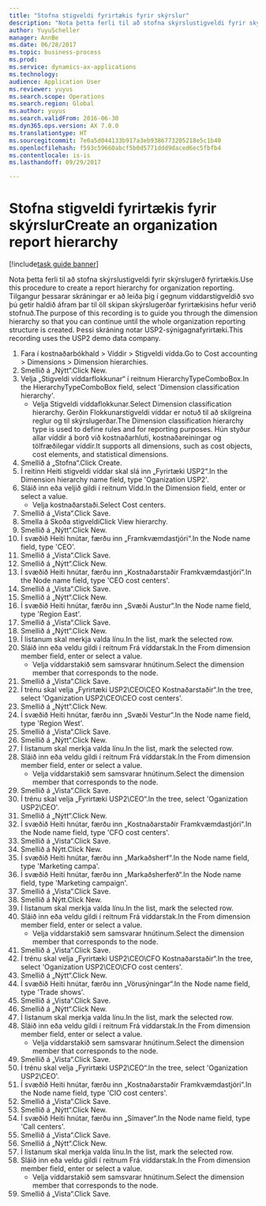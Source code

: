 ```yaml
--- 
title: "Stofna stigveldi fyrirtækis fyrir skýrslur"
description: "Nota þetta ferli til að stofna skýrslustigveldi fyrir skýrslugerð fyrirtækis."
author: YuyuScheller
manager: AnnBe
ms.date: 06/28/2017
ms.topic: business-process
ms.prod: 
ms.service: dynamics-ax-applications
ms.technology: 
audience: Application User
ms.reviewer: yuyus
ms.search.scope: Operations
ms.search.region: Global
ms.author: yuyus
ms.search.validFrom: 2016-06-30
ms.dyn365.ops.version: AX 7.0.0
ms.translationtype: HT
ms.sourcegitcommit: 7e0a5d044133b917a3eb9386773205218e5c1b40
ms.openlocfilehash: f593c59660abcf5b0d5771ddd9daced6ec5fbfb4
ms.contentlocale: is-is
ms.lasthandoff: 09/29/2017

---
```

# <a name="create-an-organization-report-hierarchy"></a><span data-ttu-id="e6267-103">Stofna stigveldi fyrirtækis fyrir skýrslur</span><span class="sxs-lookup"><span data-stu-id="e6267-103">Create an organization report hierarchy</span></span>

[!include[task guide banner](../../includes/task-guide-banner.md)]

<span data-ttu-id="e6267-104">Nota þetta ferli til að stofna skýrslustigveldi fyrir skýrslugerð fyrirtækis.</span><span class="sxs-lookup"><span data-stu-id="e6267-104">Use this procedure to create a report hierarchy for organization reporting.</span></span> <span data-ttu-id="e6267-105">Tilgangur þessarar skráningar er að leiða þig í gegnum víddarstigveldið svo þú getir haldið áfram þar til öll skipan skýrslugerðar fyrirtækisins hefur verið stofnuð.</span><span class="sxs-lookup"><span data-stu-id="e6267-105">The purpose of this recording is to guide you through the dimension hierarchy so that you can continue until the whole organization reporting structure is created.</span></span> <span data-ttu-id="e6267-106">Þessi skráning notar USP2-sýnigagnafyrirtæki.</span><span class="sxs-lookup"><span data-stu-id="e6267-106">This recording uses the USP2 demo data company.</span></span>

1. <span data-ttu-id="e6267-107">Fara í kostnaðarbókhald > Víddir > Stigveldi vídda.</span><span class="sxs-lookup"><span data-stu-id="e6267-107">Go to Cost accounting > Dimensions > Dimension hierarchies.</span></span>
2. <span data-ttu-id="e6267-108">Smellið á „Nýtt“.</span><span class="sxs-lookup"><span data-stu-id="e6267-108">Click New.</span></span>
3. <span data-ttu-id="e6267-109">Velja „Stigveldi víddarflokkunar“ í reitnum HierarchyTypeComboBox.</span><span class="sxs-lookup"><span data-stu-id="e6267-109">In the HierarchyTypeComboBox field, select 'Dimension classification hierarchy'.</span></span>
    * <span data-ttu-id="e6267-110">Velja Stigveldi víddaflokkunar.</span><span class="sxs-lookup"><span data-stu-id="e6267-110">Select Dimension classification hierarchy.</span></span> <span data-ttu-id="e6267-111">Gerðin Flokkunarstigveldi víddar er notuð til að skilgreina reglur og til skýrslugerðar.</span><span class="sxs-lookup"><span data-stu-id="e6267-111">The Dimension classification hierarchy type is used to define rules and for reporting purposes.</span></span> <span data-ttu-id="e6267-112">Hún styður allar víddir á borð við kostnaðarhluti, kostnaðareiningar og tölfræðilegar víddir.</span><span class="sxs-lookup"><span data-stu-id="e6267-112">It supports all dimensions, such as cost objects, cost elements, and statistical dimensions.</span></span>  
4. <span data-ttu-id="e6267-113">Smellið á „Stofna“.</span><span class="sxs-lookup"><span data-stu-id="e6267-113">Click Create.</span></span>
5. <span data-ttu-id="e6267-114">Í reitinn Heiti stigveldi víddar skal slá inn „Fyrirtæki USP2“.</span><span class="sxs-lookup"><span data-stu-id="e6267-114">In the Dimension hierarchy name field, type 'Oganization USP2'.</span></span>
6. <span data-ttu-id="e6267-115">Sláið inn eða veljið gildi í reitnum Vídd.</span><span class="sxs-lookup"><span data-stu-id="e6267-115">In the Dimension field, enter or select a value.</span></span>
    * <span data-ttu-id="e6267-116">Velja kostnaðarstaði.</span><span class="sxs-lookup"><span data-stu-id="e6267-116">Select Cost centers.</span></span>  
7. <span data-ttu-id="e6267-117">Smellið á „Vista“.</span><span class="sxs-lookup"><span data-stu-id="e6267-117">Click Save.</span></span>
8. <span data-ttu-id="e6267-118">Smella á Skoða stigveldi</span><span class="sxs-lookup"><span data-stu-id="e6267-118">Click View hierarchy.</span></span>
9. <span data-ttu-id="e6267-119">Smellið á „Nýtt“.</span><span class="sxs-lookup"><span data-stu-id="e6267-119">Click New.</span></span>
10. <span data-ttu-id="e6267-120">Í svæðið Heiti hnútar, færðu inn „Framkvæmdastjóri“.</span><span class="sxs-lookup"><span data-stu-id="e6267-120">In the Node name field, type 'CEO'.</span></span>
11. <span data-ttu-id="e6267-121">Smellið á „Vista“.</span><span class="sxs-lookup"><span data-stu-id="e6267-121">Click Save.</span></span>
12. <span data-ttu-id="e6267-122">Smellið á „Nýtt“.</span><span class="sxs-lookup"><span data-stu-id="e6267-122">Click New.</span></span>
13. <span data-ttu-id="e6267-123">Í svæðið Heiti hnútar, færðu inn „Kostnaðarstaðir Framkvæmdastjóri“.</span><span class="sxs-lookup"><span data-stu-id="e6267-123">In the Node name field, type 'CEO cost centers'.</span></span>
14. <span data-ttu-id="e6267-124">Smellið á „Vista“.</span><span class="sxs-lookup"><span data-stu-id="e6267-124">Click Save.</span></span>
15. <span data-ttu-id="e6267-125">Smellið á „Nýtt“.</span><span class="sxs-lookup"><span data-stu-id="e6267-125">Click New.</span></span>
16. <span data-ttu-id="e6267-126">Í svæðið Heiti hnútar, færðu inn „Svæði Austur“.</span><span class="sxs-lookup"><span data-stu-id="e6267-126">In the Node name field, type 'Region East'.</span></span>
17. <span data-ttu-id="e6267-127">Smellið á „Vista“.</span><span class="sxs-lookup"><span data-stu-id="e6267-127">Click Save.</span></span>
18. <span data-ttu-id="e6267-128">Smellið á „Nýtt“.</span><span class="sxs-lookup"><span data-stu-id="e6267-128">Click New.</span></span>
19. <span data-ttu-id="e6267-129">Í listanum skal merkja valda línu.</span><span class="sxs-lookup"><span data-stu-id="e6267-129">In the list, mark the selected row.</span></span>
20. <span data-ttu-id="e6267-130">Sláið inn eða veldu gildi í reitnum Frá víddarstak.</span><span class="sxs-lookup"><span data-stu-id="e6267-130">In the From dimension member field, enter or select a value.</span></span>
    * <span data-ttu-id="e6267-131">Velja víddarstakið sem samsvarar hnútinum.</span><span class="sxs-lookup"><span data-stu-id="e6267-131">Select the dimension member that corresponds to the node.</span></span>  
21. <span data-ttu-id="e6267-132">Smellið á „Vista“.</span><span class="sxs-lookup"><span data-stu-id="e6267-132">Click Save.</span></span>
22. <span data-ttu-id="e6267-133">Í trénu skal velja „Fyrirtæki USP2\CEO\CEO Kostnaðarstaðir“.</span><span class="sxs-lookup"><span data-stu-id="e6267-133">In the tree, select 'Oganization USP2\CEO\CEO cost centers'.</span></span>
23. <span data-ttu-id="e6267-134">Smellið á „Nýtt“.</span><span class="sxs-lookup"><span data-stu-id="e6267-134">Click New.</span></span>
24. <span data-ttu-id="e6267-135">Í svæðið Heiti hnútar, færðu inn „Svæði Vestur“.</span><span class="sxs-lookup"><span data-stu-id="e6267-135">In the Node name field, type 'Region West'.</span></span>
25. <span data-ttu-id="e6267-136">Smellið á „Vista“.</span><span class="sxs-lookup"><span data-stu-id="e6267-136">Click Save.</span></span>
26. <span data-ttu-id="e6267-137">Smellið á „Nýtt“.</span><span class="sxs-lookup"><span data-stu-id="e6267-137">Click New.</span></span>
27. <span data-ttu-id="e6267-138">Í listanum skal merkja valda línu.</span><span class="sxs-lookup"><span data-stu-id="e6267-138">In the list, mark the selected row.</span></span>
28. <span data-ttu-id="e6267-139">Sláið inn eða veldu gildi í reitnum Frá víddarstak.</span><span class="sxs-lookup"><span data-stu-id="e6267-139">In the From dimension member field, enter or select a value.</span></span>
    * <span data-ttu-id="e6267-140">Velja víddarstakið sem samsvarar hnútinum.</span><span class="sxs-lookup"><span data-stu-id="e6267-140">Select the dimension member that corresponds to the node.</span></span>  
29. <span data-ttu-id="e6267-141">Smellið á „Vista“.</span><span class="sxs-lookup"><span data-stu-id="e6267-141">Click Save.</span></span>
30. <span data-ttu-id="e6267-142">Í trénu skal velja „Fyrirtæki USP2\CEO“.</span><span class="sxs-lookup"><span data-stu-id="e6267-142">In the tree, select 'Oganization USP2\CEO'.</span></span>
31. <span data-ttu-id="e6267-143">Smellið á „Nýtt“.</span><span class="sxs-lookup"><span data-stu-id="e6267-143">Click New.</span></span>
32. <span data-ttu-id="e6267-144">Í svæðið Heiti hnútar, færðu inn „Kostnaðarstaðir Framkvæmdastjóri“.</span><span class="sxs-lookup"><span data-stu-id="e6267-144">In the Node name field, type 'CFO cost centers'.</span></span>
33. <span data-ttu-id="e6267-145">Smellið á „Vista“.</span><span class="sxs-lookup"><span data-stu-id="e6267-145">Click Save.</span></span>
34. <span data-ttu-id="e6267-146">Smellið á Nýtt.</span><span class="sxs-lookup"><span data-stu-id="e6267-146">Click New.</span></span>
35. <span data-ttu-id="e6267-147">Í svæðið Heiti hnútar, færðu inn „Markaðsherf“.</span><span class="sxs-lookup"><span data-stu-id="e6267-147">In the Node name field, type 'Marketing campa'.</span></span>
36. <span data-ttu-id="e6267-148">Í svæðið Heiti hnútar, færðu inn „Markaðsherferð“.</span><span class="sxs-lookup"><span data-stu-id="e6267-148">In the Node name field, type 'Marketing campaign'.</span></span>
37. <span data-ttu-id="e6267-149">Smellið á „Vista“.</span><span class="sxs-lookup"><span data-stu-id="e6267-149">Click Save.</span></span>
38. <span data-ttu-id="e6267-150">Smellið á Nýtt.</span><span class="sxs-lookup"><span data-stu-id="e6267-150">Click New.</span></span>
39. <span data-ttu-id="e6267-151">Í listanum skal merkja valda línu.</span><span class="sxs-lookup"><span data-stu-id="e6267-151">In the list, mark the selected row.</span></span>
40. <span data-ttu-id="e6267-152">Sláið inn eða veldu gildi í reitnum Frá víddarstak.</span><span class="sxs-lookup"><span data-stu-id="e6267-152">In the From dimension member field, enter or select a value.</span></span>
    * <span data-ttu-id="e6267-153">Velja víddarstakið sem samsvarar hnútinum.</span><span class="sxs-lookup"><span data-stu-id="e6267-153">Select the dimension member that corresponds to the node.</span></span>  
41. <span data-ttu-id="e6267-154">Smellið á „Vista“.</span><span class="sxs-lookup"><span data-stu-id="e6267-154">Click Save.</span></span>
42. <span data-ttu-id="e6267-155">Í trénu skal velja „Fyrirtæki USP2\CEO\CFO Kostnaðarstaðir“.</span><span class="sxs-lookup"><span data-stu-id="e6267-155">In the tree, select 'Oganization USP2\CEO\CFO cost centers'.</span></span>
43. <span data-ttu-id="e6267-156">Smellið á „Nýtt“.</span><span class="sxs-lookup"><span data-stu-id="e6267-156">Click New.</span></span>
44. <span data-ttu-id="e6267-157">Í svæðið Heiti hnútar, færðu inn „Vörusýningar“.</span><span class="sxs-lookup"><span data-stu-id="e6267-157">In the Node name field, type 'Trade shows'.</span></span>
45. <span data-ttu-id="e6267-158">Smellið á „Vista“.</span><span class="sxs-lookup"><span data-stu-id="e6267-158">Click Save.</span></span>
46. <span data-ttu-id="e6267-159">Smellið á „Nýtt“.</span><span class="sxs-lookup"><span data-stu-id="e6267-159">Click New.</span></span>
47. <span data-ttu-id="e6267-160">Í listanum skal merkja valda línu.</span><span class="sxs-lookup"><span data-stu-id="e6267-160">In the list, mark the selected row.</span></span>
48. <span data-ttu-id="e6267-161">Sláið inn eða veldu gildi í reitnum Frá víddarstak.</span><span class="sxs-lookup"><span data-stu-id="e6267-161">In the From dimension member field, enter or select a value.</span></span>
    * <span data-ttu-id="e6267-162">Velja víddarstakið sem samsvarar hnútinum.</span><span class="sxs-lookup"><span data-stu-id="e6267-162">Select the dimension member that corresponds to the node.</span></span>  
49. <span data-ttu-id="e6267-163">Smellið á „Vista“.</span><span class="sxs-lookup"><span data-stu-id="e6267-163">Click Save.</span></span>
50. <span data-ttu-id="e6267-164">Í trénu skal velja „Fyrirtæki USP2\CEO“.</span><span class="sxs-lookup"><span data-stu-id="e6267-164">In the tree, select 'Oganization USP2\CEO'.</span></span>
51. <span data-ttu-id="e6267-165">Í svæðið Heiti hnútar, færðu inn „Kostnaðarstaðir Framkvæmdastjóri“.</span><span class="sxs-lookup"><span data-stu-id="e6267-165">In the Node name field, type 'CIO cost centers'.</span></span>
52. <span data-ttu-id="e6267-166">Smellið á „Vista“.</span><span class="sxs-lookup"><span data-stu-id="e6267-166">Click Save.</span></span>
53. <span data-ttu-id="e6267-167">Smellið á „Nýtt“.</span><span class="sxs-lookup"><span data-stu-id="e6267-167">Click New.</span></span>
54. <span data-ttu-id="e6267-168">Í svæðið Heiti hnútar, færðu inn „Símaver“.</span><span class="sxs-lookup"><span data-stu-id="e6267-168">In the Node name field, type 'Call centers'.</span></span>
55. <span data-ttu-id="e6267-169">Smellið á „Vista“.</span><span class="sxs-lookup"><span data-stu-id="e6267-169">Click Save.</span></span>
56. <span data-ttu-id="e6267-170">Smellið á „Nýtt“.</span><span class="sxs-lookup"><span data-stu-id="e6267-170">Click New.</span></span>
57. <span data-ttu-id="e6267-171">Í listanum skal merkja valda línu.</span><span class="sxs-lookup"><span data-stu-id="e6267-171">In the list, mark the selected row.</span></span>
58. <span data-ttu-id="e6267-172">Sláið inn eða veldu gildi í reitnum Frá víddarstak.</span><span class="sxs-lookup"><span data-stu-id="e6267-172">In the From dimension member field, enter or select a value.</span></span>
    * <span data-ttu-id="e6267-173">Velja víddarstakið sem samsvarar hnútinum.</span><span class="sxs-lookup"><span data-stu-id="e6267-173">Select the dimension member that corresponds to the node.</span></span>  
59. <span data-ttu-id="e6267-174">Smellið á „Vista“.</span><span class="sxs-lookup"><span data-stu-id="e6267-174">Click Save.</span></span>


